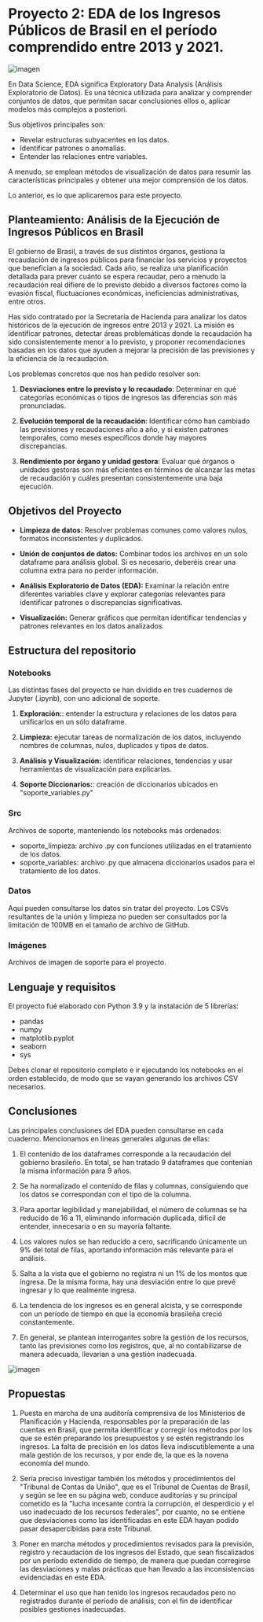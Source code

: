 # Proyecto 2: EDA de los Ingresos Públicos de Brasil en el período comprendido entre 2013 y 2021.

![imagen](imagenes/header.jpeg)

En Data Science, EDA significa Exploratory Data Analysis (Análisis Exploratorio de Datos). Es una técnica utilizada para analizar y comprender conjuntos de datos, que permitan sacar conclusiones ellos o, aplicar modelos más complejos a posteriori.

Sus objetivos principales son:
- Revelar estructuras subyacentes en los datos.
- Identificar patrones o anomalías.
- Entender las relaciones entre variables.

A menudo, se emplean métodos de visualización de datos para resumir las características principales y obtener una mejor comprensión de los datos.

Lo anterior, es lo que aplicaremos para este proyecto.


## Planteamiento: **Análisis de la Ejecución de Ingresos Públicos en Brasil**

El gobierno de Brasil, a través de sus distintos órganos, gestiona la recaudación de ingresos públicos para financiar los servicios y proyectos que benefician a la sociedad. Cada año, se realiza una planificación detallada para prever cuánto se espera recaudar, pero a menudo la recaudación real difiere de lo previsto debido a diversos factores como la evasión fiscal, fluctuaciones económicas, ineficiencias administrativas, entre otros.

Has sido contratado por la Secretaría de Hacienda para analizar los datos históricos de la ejecución de ingresos entre 2013 y 2021. La misión es identificar patrones, detectar áreas problemáticas donde la recaudación ha sido consistentemente menor a lo previsto, y proponer recomendaciones basadas en los datos que ayuden a mejorar la precisión de las previsiones y la eficiencia de la recaudación.

Los problemas concretos que nos han pedido resolver son:

1.	**Desviaciones entre lo previsto y lo recaudado**: Determinar en qué categorías económicas o tipos de ingresos las diferencias son más pronunciadas.

2.	**Evolución temporal de la recaudación**: Identificar cómo han cambiado las previsiones y recaudaciones año a año, y si existen patrones temporales, como meses específicos donde hay mayores discrepancias.

3.	**Rendimiento por órgano y unidad gestora**: Evaluar qué órganos o unidades gestoras son más eficientes en términos de alcanzar las metas de recaudación y cuáles presentan consistentemente una baja ejecución.


## Objetivos del Proyecto

- **Limpieza de datos:** Resolver problemas comunes como valores nulos, formatos inconsistentes y duplicados.

- **Unión de conjuntos de datos:** Combinar todos los archivos en un solo dataframe para análisis global. Si es necesario, deberéis crear una columna extra para no perder información. 

- **Análisis Exploratorio de Datos (EDA):** Examinar la relación entre diferentes variables clave y explorar categorías relevantes para identificar patrones o discrepancias significativas.

- **Visualización:** Generar gráficos que permitan identificar tendencias y patrones relevantes en los datos analizados.


## Estructura del repositorio

### Notebooks
Las distintas fases del proyecto se han dividido en tres cuadernos de Jupyter (.ipynb), con uno adicional de soporte.

1.	**Exploración:**: entender la estructura y relaciones de los datos para unificarlos en un sólo dataframe.

2.	**Limpieza:** ejecutar tareas de normalización de los datos, incluyendo nombres de columnas, nulos, duplicados y tipos de datos.

3.	**Análisis y Visualización:** identificar relaciones, tendencias y usar herramientas de visualización para explicarlas.

4.	**Soporte Diccionarios:**: creación de diccionarios ubicados en "soporte_variables.py"


### Src
Archivos de soporte, manteniendo los notebooks más ordenados:

- soporte_limpieza: archivo .py con funciones utilizadas en el tratamiento de los datos.
- soporte_variables: archivo .py que almacena diccionarios usados para el tratamiento de los datos.


### Datos
Aquí pueden consultarse los datos sin tratar del proyecto. Los CSVs resultantes de la unión y limpieza no pueden ser consultados por la limitación de 100MB en el tamaño de archivo de GitHub.


### Imágenes
Archivos de imagen de soporte para el proyecto.


## Lenguaje y requisitos
El proyecto fué elaborado con Python 3.9 y la instalación de 5 librerías:

- pandas
- numpy
- matplotlib.pyplot
- seaborn
- sys

Debes clonar el repositorio completo e ir ejecutando los notebooks en el orden establecido, de modo que se vayan generando los archivos CSV necesarios.

## Conclusiones
Las principales conclusiones del EDA pueden consultarse en cada cuaderno. Mencionamos en líneas generales algunas de ellas:

1. El contenido de los dataframes corresponde a la recaudación del gobierno brasileño. En total, se han tratado 9 dataframes que contenían la misma información para 9 años. 

2. Se ha normalizado el contenido de filas y columnas, consiguiendo que los datos se correspondan con el tipo de la columna.

3. Para aportar legibilidad y manejabilidad, el número de columnas se ha reducido de 16 a 11, eliminando información duplicada, difícil de entender, innecesaria o en su mayoría faltante.

4. Los valores nulos se han reducido a cero, sacrificando únicamente un 9% del total de filas, aportando información más relevante para el análisis.

5. Salta a la vista que el gobierno no registra ni un 1% de los montos que ingresa. De la misma forma, hay una desviación entre lo que prevé ingresar y lo que realmente ingresa.

6. La tendencia de los ingresos es en general alcista, y se corresponde con un período de tiempo en que la economía brasileña creció constantemente.

7. En general, se plantean interrogantes sobre la gestión de los recursos, tanto las previsiones como los registros, que, al no contabilizarse de manera adecuada, llevarían a una gestión inadecuada.

![imagen](imagenes/grafica.png)

## Propuestas

1. Puesta en marcha de una auditoría comprensiva de los Ministerios de Planificación y Hacienda, responsables por la preparación de las cuentas en Brasil, que permita identificar y corregir los métodos por los que se estén preparando los presupuestos y se estén registrando los ingresos. La falta de precisión en los datos lleva indiscutiblemente a una mala gestión de los recursos, y por ende de, la que es la novena economía del mundo.

2. Sería preciso investigar también los métodos y procedimientos del "Tribunal de Contas da União", que es el Tribunal de Cuentas de Brasil, y según se lee en su página web, conduce auditorías y su principal cometido es la "lucha incesante contra la corrupción, el desperdicio y el uso inadecuado de los recursos federales", por cuanto, no se entiene que desviaciones como las identificadas en este EDA hayan podido pasar desapercibidas para este Tribunal.

3. Poner en marcha métodos y procedimientos revisados para la previsión, registro y recaudación de los ingresos del Estado, que sean fiscalizados por un período extendido de tiempo, de manera que puedan corregirse las desviaciones y malas prácticas que han llevado a las inconsistencias evidenciadas en este EDA.

4. Determinar el uso que han tenido los ingresos recaudados pero no registrados durante el período de análisis, con el fin de identificar posibles gestiones inadecuadas.

